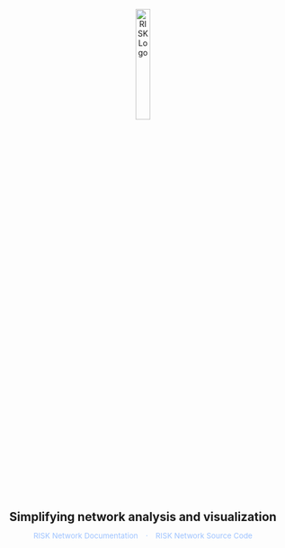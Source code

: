 <p align="center">
  <img src="https://i.imgur.com/xtTjS0r.png" width="22.5%" alt="RISK Logo" />
</p>
<h2 align="center" style="margin-top: 0.5em; margin-bottom: 0.3em;">
  <strong>Simplifying network analysis and visualization</strong>
</h2>
<p align="center" style="font-size: 0.95em; color: #9ec3ff;">
  <a href="https://riskportal.github.io/network-tutorial/" target="_blank" style="text-decoration: none; color: #9ec3ff;">
    RISK Network Documentation
  </a>
  <span style="margin: 0 0.75em;">·</span>
  <a href="https://github.com/riskportal/network" target="_blank" style="text-decoration: none; color: #9ec3ff;">
    RISK Network Source Code
  </a>
</p>
